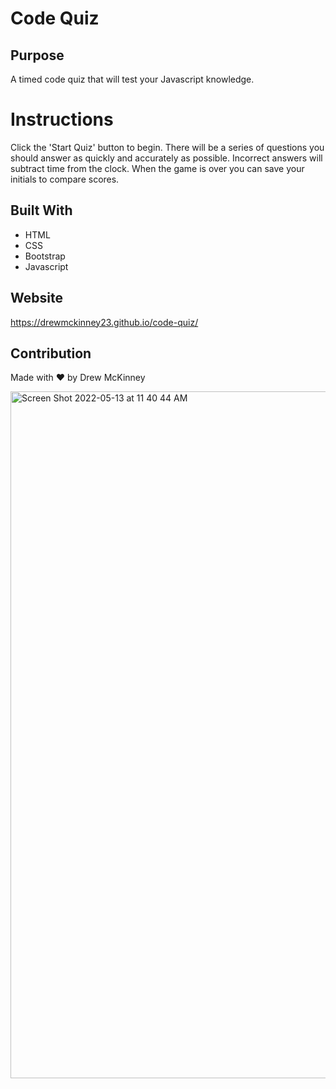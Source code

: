 # Code Quiz

## Purpose
A timed code quiz that will test your Javascript knowledge. 

# Instructions
Click the 'Start Quiz' button to begin.  There will be a series of questions you should answer as quickly and accurately as possible.  Incorrect answers will subtract time from the clock.  When the game is over you can save your initials to compare scores.

## Built With
* HTML
* CSS
* Bootstrap
* Javascript

## Website
https://drewmckinney23.github.io/code-quiz/


## Contribution
Made with ❤️ by Drew McKinney

<img width="1099" alt="Screen Shot 2022-05-13 at 11 40 44 AM" src="https://user-images.githubusercontent.com/100231461/168319604-d72e84c9-0e56-4891-9a46-dd6d918348e0.png">
